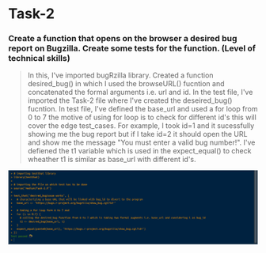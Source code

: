# Task-2
### Create a function that opens on the browser a desired bug report on Bugzilla. Create some tests for the function. (Level of technical skills)
> In this, I've imported bugRzilla library. Created a function desired_bug() in which I used the browseURL() fucntion and concatenated the formal arguments i.e. url and id. In the test file, I've imported the Task-2 file where I've created the deseired_bug() fucntion. In test file, I've defined the base_url and used a for loop from 0 to 7 the motive of using for loop is to check for different id's this will cover the edge test_cases. For example, I took id=1 and it sucessfully showing me the bug report but if I take id=2 it should open the URL and show me the message "You must enter a valid bug number!". I've defiened the t1 variable which is used in the expect_equal() to check wheather t1 is similar as base_url with different id's.

![Output of Task-2](./output_task-2/Task-2_output.png)

